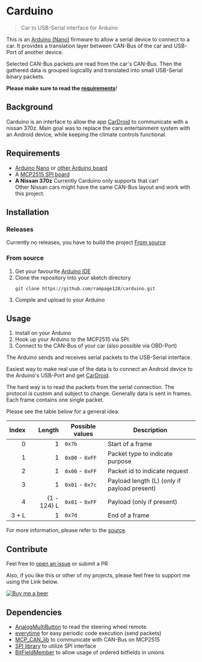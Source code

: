 # Carduino

> Car to USB-Serial interface for Arduino

This is an [Arduino (Nano)](https://www.arduino.cc/en/Main/ArduinoBoardNano) firmware to allow a 
serial device to connect to a car. It provides a translation layer between CAN-Bus of the car and 
USB-Port of another device.

Selected CAN-Bus packets are read from the car's CAN-Bus. Then the gathered data is grouped 
logicallly and translated into small USB-Serial binary packets.

__Please make sure to read the [requirements](#requirements)__!

## Background
Carduino is an interface to allow the app [CarDroid](https://github.com/rampage128/cardroid) to
communicate with a nissan 370z. Main goal was to replace the cars entertainment system with an 
Android device, while keeping the climate controls functional.

## Requirements

- [Arduino Nano](https://www.arduino.cc/en/Main/ArduinoBoardNano) or 
  [other Arduino board](https://www.arduino.cc/en/Main/Products#entrylevel) 
- A [MCP2515 SPI board](https://www.amazon.de/dp/B01IV3ZSKO/)
- __A Nissan 370z__ Currently Carduino only supports that car!  
  Other Nissan cars might have the same CAN-Bus layout and work with this project.

## Installation
### Releases

Currently no releases, you have to build the project [From source](#from-source)

### From source

1. Get your favourite [Arduino IDE](https://www.arduino.cc/en/main/software)
2. Clone the repository into your sketch directory  
   ```
   git clone https://github.com/rampage128/carduino.git
   ```
3. Compile and upload to your Arduino

## Usage

1. Install on your Arduino
2. Hook up your Arduino to the MCP2515 via SPI.
3. Connect to the CAN-Bus of your car (also possible via OBD-Port)

The Arduino sends and receives serial packets to the USB-Serial interface.

Easiest way to make real use of the data is to connect an Android device to the Arduino's USB-Port
and get [CarDroid](https://github.com/rampage128/cardroid).

The hard way is to read the packets from the serial connection. The protocol is custom and subject
to change. Generally data is sent in frames. Each frame contains one single packet. 


Please see the table below for a general idea:

| Index  | Length      | Possible values | Description                                  |
| ------:| -----------:| --------------- | -------------------------------------------- |
| 0      | 1           | `0x7b`          | Start of a frame                             |
| 1      | 1           | `0x00` - `0xFF` | Packet type to indicate purpose              |
| 2      | 1           | `0x00` - `0xFF` | Packet id to indicate request                |
| 3      | 1           | `0x01` - `0x7c` | Payload length (L) (only if payload present) |
| 4      | (1 - 124) L | `0x01` - `0xFF` | Payload (only if present)                    |
| 3 + L  | 1           | `0x7d`          | End of a frame                               |

For more information, please refer to the [source](https://github.com/rampage128/carduino).

## Contribute

Feel free to [open an issue](https://github.com/rampage128/carduino/issues) or submit a PR

Also, if you like this or other of my projects, please feel free to support me using the Link below.

[![Buy me a beer](https://img.shields.io/badge/buy%20me%20a%20beer-PayPal-green.svg)](https://www.paypal.me/FrederikWolter/1)

## Dependencies

- [AnalogMultiButton](https://github.com/dxinteractive/AnalogMultiButton) to read the steering wheel remote
- [everytime](https://github.com/fesselk/everytime) for easy periodic code execution (send packets)
- [MCP_CAN_lib](https://github.com/coryjfowler/MCP_CAN_lib) to communicate with CAN-Bus on MCP2515
- [SPI library](https://www.arduino.cc/en/Reference/SPI) to utilize SPI interface
- [BitFieldMember](https://codereview.stackexchange.com/questions/54342/) to allow usage of ordered bitfields in unions
